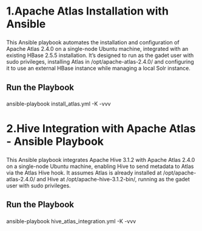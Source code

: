 <h1 align="left">1.Apache Atlas Installation with Ansible</h1>

###

<p align="left">This Ansible playbook automates the installation and configuration of Apache Atlas 2.4.0 on a single-node Ubuntu machine, integrated with an existing HBase 2.5.5 installation. It’s designed to run as the gadet user with sudo privileges, installing Atlas in /opt/apache-atlas-2.4.0/ and configuring it to use an external HBase instance while managing a local Solr instance.</p>

###

<h2 align="left">Run the Playbook</h2>

###

<p align="left">ansible-playbook install_atlas.yml -K  -vvv</p>

###


<h1 align="left">2.Hive Integration with Apache Atlas - Ansible Playbook</h1>

###

<p align="left">This Ansible playbook integrates Apache Hive 3.1.2 with Apache Atlas 2.4.0 on a single-node Ubuntu machine, enabling Hive to send metadata to Atlas via the Atlas Hive hook. It assumes Atlas is already installed at /opt/apache-atlas-2.4.0/ and Hive at /opt/apache-hive-3.1.2-bin/, running as the gadet user with sudo privileges.</p>

###

<h2 align="left">Run the Playbook</h2>

###

<p align="left">ansible-playbook hive_atlas_integration.yml -K -vvv</p>

###
